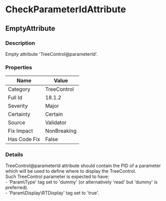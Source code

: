 ﻿---  
uid: Validator_18_1_2  
---

# CheckParameterIdAttribute

## EmptyAttribute

### Description

Empty attribute 'TreeControl@parameterId'.

### Properties

| Name         | Value       |
| ------------ | ----------- |
| Category     | TreeControl |
| Full Id      | 18.1.2      |
| Severity     | Major       |
| Certainty    | Certain     |
| Source       | Validator   |
| Fix Impact   | NonBreaking |
| Has Code Fix | False       |

### Details

TreeControl@parameterId attribute should contain the PID of a parameter which will be used to define where to display the TreeControl.  
Such TreeControl parameter is expected to have:  
\- 'Param\\Type' tag set to 'dummy' (or alternatively 'read' but 'dummy' is preferred).  
\- 'Param\\Display\\RTDisplay' tag set to 'true'.
